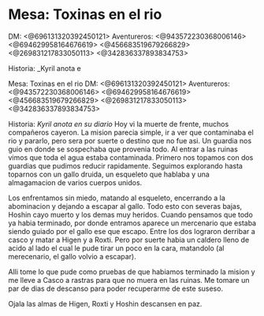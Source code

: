 # Mesa: Toxinas en el rio
DM: <@696131320392450121> 
Aventureros: <@943572230368006146> <@694629958164676619> <@456683519679266829> <@269831217833050113> <@342836337893834753> 

Historia:
_Kyril anota e

Mesa: Toxinas en el rio
DM: <@696131320392450121> 
Aventureros: <@943572230368006146> <@694629958164676619> <@456683519679266829> <@269831217833050113> <@342836337893834753> 

Historia:
_Kyril anota en su diario_
Hoy vi la muerte de frente, muchos compañeros cayeron. La mision parecia simple, ir a ver que contaminaba el rio y pararlo, pero sera por suerte o destino que no fue asi. Un guardia nos guio en donde se sospechaba que provenia todo. Al entrar a las ruinas vimos que toda el agua estaba contaminada. Primero nos topamos con dos guardias que pudimos reducir rapidamente. Seguimos explorando hasta toparnos con un gallo druida, un esqueleto que hablaba y una almagamacion de varios cuerpos unidos.

Los enfrentamos sin miedo, matando al esqueleto, encerrando a la abominacion y dejando a escapar al gallo. Todo esto con severas bajas, Hoshin cayo muerto y los demas muy heridos. Cuando pensamos que todo ya habia terminado, por donde entramos aparece un mercenario que estaba siendo guiado por el gallo ese que escapo. Entre los dos lograron derribar a casco y matar a Higen y  a Roxti. Pero por suerte habia un caldero lleno de acido al lado el cual le pude tirar un poco en la cara, matandolo (al merecenario, el gallo volvio a escapar). 

Alli tome lo que pude como pruebas de que habiamos terminado la mision y me lleve a Casco a rastras para que no muera en las ruinas. Me tomare un par de dias de descanso para poder recuperarme de este suseso. 

Ojala las almas de Higen, Roxti y Hoshin descansen en paz.

